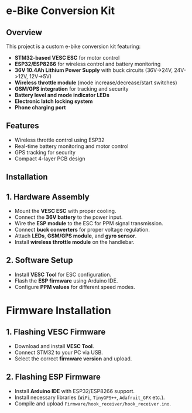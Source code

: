 # e-Bike Conversion Kit

## Overview
This project is a custom e-bike conversion kit featuring:
- **STM32-based VESC ESC** for motor control
- **ESP32/ESP8266** for wireless control and battery monitoring
- **36V 10.4Ah Lithium Power Supply** with buck circuits (36V->24V, 24V->12V, 12V->5V)
- **Wireless throttle module** (mode increase/decrease/start switches)
- **GSM/GPS integration** for tracking and security
- **Battery level and mode indicator LEDs**
- **Electronic latch locking system**
- **Phone charging port**

## Features
- Wireless throttle control using ESP32
- Real-time battery monitoring and motor control
- GPS tracking for security
- Compact 4-layer PCB design

## Installation
## 1. Hardware Assembly
- Mount the **VESC ESC** with proper cooling.
- Connect the **36V battery** to the power input.
- Wire the **ESP module** to the ESC for PPM signal transmission.
- Connect **buck converters** for proper voltage regulation.
- Attach **LEDs**, **GSM/GPS module**, and **gyro sensor**.
- Install **wireless throttle module** on the handlebar.

## 2. Software Setup
- Install **VESC Tool** for ESC configuration.
- Flash the **ESP firmware** using Arduino IDE.
- Configure **PPM values** for different speed modes.

# Firmware Installation
## 1. Flashing VESC Firmware
- Download and install **VESC Tool**.
- Connect STM32 to your PC via USB.
- Select the correct **firmware version** and upload.

## 2. Flashing ESP Firmware
- Install **Arduino IDE** with ESP32/ESP8266 support.
- Install necessary libraries (`WiFi`, `TinyGPS++`, `Adafruit_GFX` etc.).
- Compile and upload `Firmware/hook_receiver/hook_receiver.ino`.
